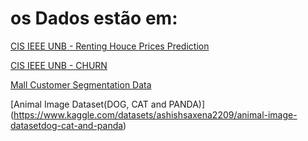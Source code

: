 
# os Dados estão em:

[CIS IEEE UNB - Renting Houce Prices Prediction](https://www.kaggle.com/competitions/cis-ieee-unb-renting-houce-prices/data)

[CIS IEEE UNB - CHURN](https://www.kaggle.com/competitions/cis-ieee-unb-churn/data)

[Mall Customer Segmentation Data](https://www.kaggle.com/datasets/vjchoudhary7/customer-segmentation-tutorial-in-python)

[Animal Image Dataset(DOG, CAT and PANDA)] (https://www.kaggle.com/datasets/ashishsaxena2209/animal-image-datasetdog-cat-and-panda)
